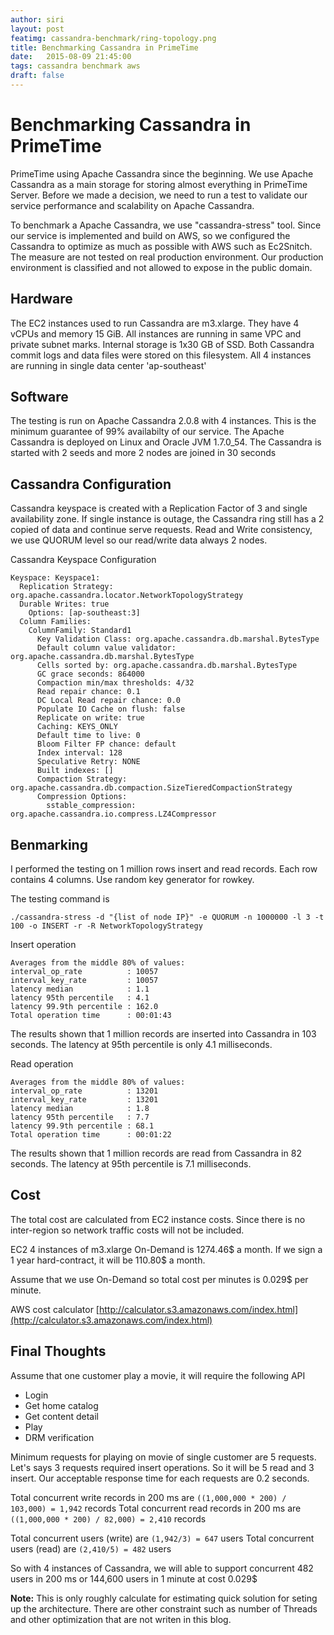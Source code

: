 ```yaml
---
author: siri
layout: post
featimg: cassandra-benchmark/ring-topology.png
title: Benchmarking Cassandra in PrimeTime
date:   2015-08-09 21:45:00
tags: cassandra benchmark aws
draft: false
---
```


Benchmarking Cassandra in PrimeTime
===================================

PrimeTime using Apache Cassandra since the beginning. We use Apache Cassandra as a main storage for storing almost everything in PrimeTime Server. Before we made a decision, we need to run a test to validate our service performance and scalability on Apache Cassandra. 

To benchmark a Apache Cassandra, we use "cassandra-stress" tool. Since our service is implemented and build on AWS, so we configured the Cassandra to optimize as much as possible with AWS such as Ec2Snitch. The measure are not tested on real production environment. Our production environment is classified and not allowed to expose in the public domain.

Hardware
--------
The EC2 instances used to run Cassandra are m3.xlarge. They have 4 vCPUs and memory 15 GiB. All instances are running in same VPC and private subnet marks. Internal storage is 1x30 GB of SSD. Both Cassandra commit logs and data files were stored on this filesystem. All 4 instances are running in single data center 'ap-southeast'

Software
--------
The testing is run on Apache Cassandra 2.0.8 with 4 instances. This is the minimum guarantee of 99% availabilty of our service. 
The Apache Cassandra is deployed on Linux and Oracle JVM 1.7.0_54. The Cassandra is started with 2 seeds and more 2 nodes are joined in 30 seconds

Cassandra Configuration
-----------------------
Cassandra keyspace is created with a Replication Factor of 3 and single availability zone. If single instance is outage, the Cassandra ring still has a 2 copied of data and continue serve requests. Read and Write consistency, we use QUORUM level so our read/write data always 2 nodes. 

Cassandra Keyspace Configuration

```
Keyspace: Keyspace1:
  Replication Strategy: org.apache.cassandra.locator.NetworkTopologyStrategy
  Durable Writes: true
    Options: [ap-southeast:3]
  Column Families:
    ColumnFamily: Standard1
      Key Validation Class: org.apache.cassandra.db.marshal.BytesType
      Default column value validator: org.apache.cassandra.db.marshal.BytesType
      Cells sorted by: org.apache.cassandra.db.marshal.BytesType
      GC grace seconds: 864000
      Compaction min/max thresholds: 4/32
      Read repair chance: 0.1
      DC Local Read repair chance: 0.0
      Populate IO Cache on flush: false
      Replicate on write: true
      Caching: KEYS_ONLY
      Default time to live: 0
      Bloom Filter FP chance: default
      Index interval: 128
      Speculative Retry: NONE
      Built indexes: []
      Compaction Strategy: org.apache.cassandra.db.compaction.SizeTieredCompactionStrategy
      Compression Options:
        sstable_compression: org.apache.cassandra.io.compress.LZ4Compressor
```

Benmarking
-------
I performed the testing on 1 million rows insert and read records. Each row contains 4 columns. Use random key generator for rowkey.

The testing command is

```
./cassandra-stress -d "{list of node IP}" -e QUORUM -n 1000000 -l 3 -t 100 -o INSERT -r -R NetworkTopologyStrategy
```

Insert operation

```
Averages from the middle 80% of values:
interval_op_rate          : 10057
interval_key_rate         : 10057
latency median            : 1.1
latency 95th percentile   : 4.1
latency 99.9th percentile : 162.0
Total operation time      : 00:01:43
```
The results shown that 1 million records are inserted into Cassandra in 103 seconds. The latency at 95th percentile is only 4.1 milliseconds.

Read operation

```
Averages from the middle 80% of values:
interval_op_rate          : 13201
interval_key_rate         : 13201
latency median            : 1.8
latency 95th percentile   : 7.7
latency 99.9th percentile : 68.1
Total operation time      : 00:01:22
```
The results shown that 1 million records are read from Cassandra in 82 seconds. The latency at 95th percentile is 7.1 milliseconds.

Cost
----
The total cost are calculated from EC2 instance costs. Since there is no inter-region so network traffic costs will not be included.

EC2 4 instances of m3.xlarge On-Demand is 1274.46$ a month. If we sign a 1 year hard-contract, it will be 110.80$ a month.

Assume that we use On-Demand so total cost per minutes is 0.029$ per minute.

AWS cost calculator
[http://calculator.s3.amazonaws.com/index.html](http://calculator.s3.amazonaws.com/index.html)

Final Thoughts
--------------
Assume that one customer play a movie, it will require the following API

* Login
* Get home catalog
* Get content detail
* Play
* DRM verification

Minimum requests for playing on movie of single customer are 5 requests. Let's says 3 requests required insert operations. So it will be 5 read and 3 insert. Our acceptable response time for each requests are 0.2 seconds.


Total concurrent write records in 200 ms are `((1,000,000 * 200) / 103,000) = 1,942` records
Total concurrent read records in 200 ms are `((1,000,000 * 200) / 82,000) = 2,410` records


Total concurrent users (write) are `(1,942/3) = 647` users
Total concurrent users (read) are `(2,410/5) = 482` users


So with 4 instances of Cassandra, we will able to support concurrent 482 users in 200 ms or 144,600 users in 1 minute at cost 0.029$


**Note:** This is only roughly calculate for estimating quick solution for seting up the architecture. There are other constraint such as number of Threads and other optimization that are not writen in this blog.

